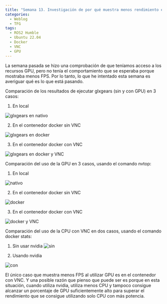 ```yaml
---
title: "Semana 13. Investigación de por qué muestra menos rendimiento el contenedor docker con VNC al utilizar GPU"
categories:
  - Weblog
  - TFG
tags:
  - ROS2 Humble
  - Ubuntu 22.04
  - Docker
  - VNC
  - GPU
---
```


La semana pasada se hizo una comprobación de que teníamos acceso a los recursos GPU, pero no tenía el comportamiento que se esperaba porque mostraba menos FPS. Por lo tanto, lo que he intentado esta semana es averiguar qué es lo que está pasando. 

Comparación de los resultados de ejecutar glxgears (sin y con GPU) en 3 casos:

1. En local

![glxgears en nativo](https://github.com/RoboticsLabURJC/2022-tfg-lucia-chen/blob/main/docs/assets/glxgears_local.png)

2. En el contenedor docker sin VNC

![glxgears en docker](https://github.com/RoboticsLabURJC/2022-tfg-lucia-chen/blob/main/docs/assets/glxgears_docker_vnc.png)

3. En el contenedor docker con VNC

![glxgears en docker y VNC](https://github.com/RoboticsLabURJC/2022-tfg-lucia-chen/blob/main/docs/assets/glxgears_docker.png)


Comparación del uso de la GPU en 3 casos, usando el comando nvtop:

1. En local

![nativo](https://github.com/RoboticsLabURJC/2022-tfg-lucia-chen/blob/main/docs/assets/local.png)

2. En el contenedor docker sin VNC

![docker](https://github.com/RoboticsLabURJC/2022-tfg-lucia-chen/blob/main/docs/assets/docker.png)

3. En el contenedor docker con VNC

![docker y VNC](https://github.com/RoboticsLabURJC/2022-tfg-lucia-chen/blob/main/docs/assets/docker_vnc.png)


Comparación del uso de la CPU con VNC en dos casos, usando el comando docker stats:

1. Sin usar nvidia
![sin](https://github.com/RoboticsLabURJC/2022-tfg-lucia-chen/blob/main/docs/assets/CPU.png)

2. Usando nvidia

![con](https://github.com/RoboticsLabURJC/2022-tfg-lucia-chen/blob/main/docs/assets/CPU_nvidia.png)


El único caso que muestra menos FPS al utilizar GPU es en el contenedor con VNC. Y una posible razón que pienso que puede ser es porque en esta situación, cuando utiliza nvidia, utiliza menos CPU y tampoco consigue alcanzar un porcentaje de GPU suficientemente alto para superar el rendimiento que se consigue utilizando solo CPU con más potencia.
 

